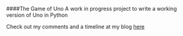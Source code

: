 ####The Game of Uno
A work in progress project to write a working version of Uno in Python

Check out my comments and a timeline at my blog [here](http://blog.richdillon.me)